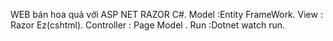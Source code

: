  WEB bán hoa quả với ASP NET RAZOR C#.
Model :Entity FrameWork.
View : Razor Ez(cshtml).
Controller : Page Model .
Run :Dotnet watch run.
 
 
